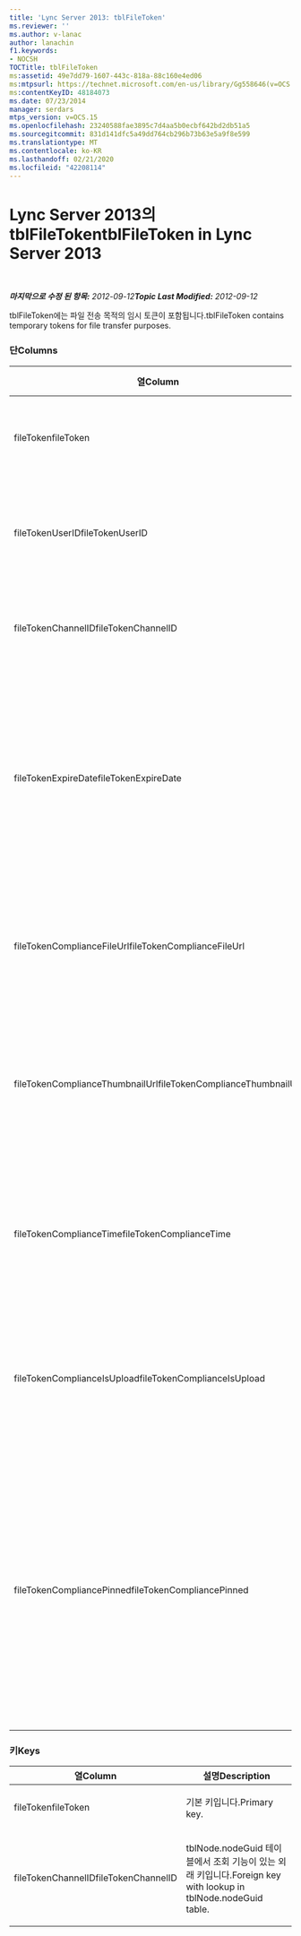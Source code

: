 ```yaml
---
title: 'Lync Server 2013: tblFileToken'
ms.reviewer: ''
ms.author: v-lanac
author: lanachin
f1.keywords:
- NOCSH
TOCTitle: tblFileToken
ms:assetid: 49e7dd79-1607-443c-818a-88c160e4ed06
ms:mtpsurl: https://technet.microsoft.com/en-us/library/Gg558646(v=OCS.15)
ms:contentKeyID: 48184073
ms.date: 07/23/2014
manager: serdars
mtps_version: v=OCS.15
ms.openlocfilehash: 23240588fae3895c7d4aa5b0ecbf642bd2db51a5
ms.sourcegitcommit: 831d141dfc5a49dd764cb296b73b63e5a9f8e599
ms.translationtype: MT
ms.contentlocale: ko-KR
ms.lasthandoff: 02/21/2020
ms.locfileid: "42208114"
---
```

<div data-xmlns="http://www.w3.org/1999/xhtml">

<div class="topic" data-xmlns="http://www.w3.org/1999/xhtml" data-msxsl="urn:schemas-microsoft-com:xslt" data-cs="https://msdn.microsoft.com/">

<div data-asp="https://msdn2.microsoft.com/asp">

# <a name="tblfiletoken-in-lync-server-2013"></a><span data-ttu-id="cf5da-102">Lync Server 2013의 tblFileToken</span><span class="sxs-lookup"><span data-stu-id="cf5da-102">tblFileToken in Lync Server 2013</span></span>

</div>

<div id="mainSection">

<div id="mainBody">

<span> </span>

<span data-ttu-id="cf5da-103">_**마지막으로 수정 된 항목:** 2012-09-12_</span><span class="sxs-lookup"><span data-stu-id="cf5da-103">_**Topic Last Modified:** 2012-09-12_</span></span>

<span data-ttu-id="cf5da-104">tblFileToken에는 파일 전송 목적의 임시 토큰이 포함됩니다.</span><span class="sxs-lookup"><span data-stu-id="cf5da-104">tblFileToken contains temporary tokens for file transfer purposes.</span></span>

### <a name="columns"></a><span data-ttu-id="cf5da-105">단</span><span class="sxs-lookup"><span data-stu-id="cf5da-105">Columns</span></span>

<table>
<colgroup>
<col style="width: 33%" />
<col style="width: 33%" />
<col style="width: 33%" />
</colgroup>
<thead>
<tr class="header">
<th><span data-ttu-id="cf5da-106">열</span><span class="sxs-lookup"><span data-stu-id="cf5da-106">Column</span></span></th>
<th><span data-ttu-id="cf5da-107">형식</span><span class="sxs-lookup"><span data-stu-id="cf5da-107">Type</span></span></th>
<th><span data-ttu-id="cf5da-108">설명</span><span class="sxs-lookup"><span data-stu-id="cf5da-108">Description</span></span></th>
</tr>
</thead>
<tbody>
<tr class="odd">
<td><p><span data-ttu-id="cf5da-109">fileToken</span><span class="sxs-lookup"><span data-stu-id="cf5da-109">fileToken</span></span></p></td>
<td><p><span data-ttu-id="cf5da-110">nvarchar(50), null이 아님</span><span class="sxs-lookup"><span data-stu-id="cf5da-110">nvarchar (50), not null</span></span></p></td>
<td><p><span data-ttu-id="cf5da-111">고유한 토큰(GUID)입니다.</span><span class="sxs-lookup"><span data-stu-id="cf5da-111">Unique token (a GUID).</span></span></p></td>
</tr>
<tr class="even">
<td><p><span data-ttu-id="cf5da-112">fileTokenUserID</span><span class="sxs-lookup"><span data-stu-id="cf5da-112">fileTokenUserID</span></span></p></td>
<td><p><span data-ttu-id="cf5da-113">int, null이 아님</span><span class="sxs-lookup"><span data-stu-id="cf5da-113">int, not null</span></span></p></td>
<td><p><span data-ttu-id="cf5da-114">파일을 전송 중인 사용자의 ID입니다.</span><span class="sxs-lookup"><span data-stu-id="cf5da-114">ID of the principal that is transferring the file.</span></span></p></td>
</tr>
<tr class="odd">
<td><p><span data-ttu-id="cf5da-115">fileTokenChannelID</span><span class="sxs-lookup"><span data-stu-id="cf5da-115">fileTokenChannelID</span></span></p></td>
<td><p><span data-ttu-id="cf5da-116">GUID, not null</span><span class="sxs-lookup"><span data-stu-id="cf5da-116">GUID, not null</span></span></p></td>
<td><p><span data-ttu-id="cf5da-117">대화방 노드의 GUID입니다.</span><span class="sxs-lookup"><span data-stu-id="cf5da-117">GUID of the chat room node.</span></span></p></td>
</tr>
<tr class="even">
<td><p><span data-ttu-id="cf5da-118">fileTokenExpireDate</span><span class="sxs-lookup"><span data-stu-id="cf5da-118">fileTokenExpireDate</span></span></p></td>
<td><p><span data-ttu-id="cf5da-119">datetime, null이 아님</span><span class="sxs-lookup"><span data-stu-id="cf5da-119">datetime, not null</span></span></p></td>
<td><p><span data-ttu-id="cf5da-p101">만료 시간입니다. 고정되지 않은 한 토큰이 30분 후 만료됩니다(이 열의 다음 설명 참조).</span><span class="sxs-lookup"><span data-stu-id="cf5da-p101">Expiration time. (Tokens expire after 30 minutes, unless pinned (see the following descriptions in this column).</span></span></p></td>
</tr>
<tr class="odd">
<td><p><span data-ttu-id="cf5da-122">fileTokenComplianceFileUrl</span><span class="sxs-lookup"><span data-stu-id="cf5da-122">fileTokenComplianceFileUrl</span></span></p></td>
<td><p><span data-ttu-id="cf5da-123">nvarchar (256)</span><span class="sxs-lookup"><span data-stu-id="cf5da-123">nvarchar(256)</span></span></p></td>
<td><p><span data-ttu-id="cf5da-124">전송된 파일의 URL입니다(준수 서비스용).</span><span class="sxs-lookup"><span data-stu-id="cf5da-124">URL of the transferred file (for Compliance service use).</span></span></p></td>
</tr>
<tr class="even">
<td><p><span data-ttu-id="cf5da-125">fileTokenComplianceThumbnailUrl</span><span class="sxs-lookup"><span data-stu-id="cf5da-125">fileTokenComplianceThumbnailUrl</span></span></p></td>
<td><p><span data-ttu-id="cf5da-126">nvarchar (256)</span><span class="sxs-lookup"><span data-stu-id="cf5da-126">nvarchar(256)</span></span></p></td>
<td><p><span data-ttu-id="cf5da-127">전송된 파일에 대한 축소판 그림의 URL입니다(준수 서비스용).</span><span class="sxs-lookup"><span data-stu-id="cf5da-127">URL of the thumbnail for the transferred file (for Compliance service use).</span></span></p></td>
</tr>
<tr class="odd">
<td><p><span data-ttu-id="cf5da-128">fileTokenComplianceTime</span><span class="sxs-lookup"><span data-stu-id="cf5da-128">fileTokenComplianceTime</span></span></p></td>
<td><p><span data-ttu-id="cf5da-129">datetime2</span><span class="sxs-lookup"><span data-stu-id="cf5da-129">datetime2</span></span></p></td>
<td><p><span data-ttu-id="cf5da-130">실제 파일 전송 작업의 타임스탬프입니다(준수 서비스용).</span><span class="sxs-lookup"><span data-stu-id="cf5da-130">Timestamp for the actual file transfer operation (for Compliance service use).</span></span></p></td>
</tr>
<tr class="even">
<td><p><span data-ttu-id="cf5da-131">fileTokenComplianceIsUpload</span><span class="sxs-lookup"><span data-stu-id="cf5da-131">fileTokenComplianceIsUpload</span></span></p></td>
<td><p><span data-ttu-id="cf5da-132">비트만</span><span class="sxs-lookup"><span data-stu-id="cf5da-132">bit</span></span></p></td>
<td><p><span data-ttu-id="cf5da-133">업로드인 경우 True, 다운로드인 경우 False입니다(준수 서비스용).</span><span class="sxs-lookup"><span data-stu-id="cf5da-133">True if upload; False if download (for Compliance service use).</span></span></p></td>
</tr>
<tr class="odd">
<td><p><span data-ttu-id="cf5da-134">fileTokenCompliancePinned</span><span class="sxs-lookup"><span data-stu-id="cf5da-134">fileTokenCompliancePinned</span></span></p></td>
<td><p><span data-ttu-id="cf5da-135">bit, null이 아님</span><span class="sxs-lookup"><span data-stu-id="cf5da-135">bit, not null</span></span></p></td>
<td><p><span data-ttu-id="cf5da-p102">토큰이 고정된 경우 True입니다. 준수 서비스가 여기에서 관련 필드를 검색할 수 있을 때까지 토큰을 테이블에 유지하기 위해 사용됩니다.</span><span class="sxs-lookup"><span data-stu-id="cf5da-p102">True if token is pinned. It’s used to keep the token in the table until Compliance service has a chance to retrieve the relevant fields from it.</span></span></p></td>
</tr>
</tbody>
</table>


### <a name="keys"></a><span data-ttu-id="cf5da-138">키</span><span class="sxs-lookup"><span data-stu-id="cf5da-138">Keys</span></span>

<table>
<colgroup>
<col style="width: 50%" />
<col style="width: 50%" />
</colgroup>
<thead>
<tr class="header">
<th><span data-ttu-id="cf5da-139">열</span><span class="sxs-lookup"><span data-stu-id="cf5da-139">Column</span></span></th>
<th><span data-ttu-id="cf5da-140">설명</span><span class="sxs-lookup"><span data-stu-id="cf5da-140">Description</span></span></th>
</tr>
</thead>
<tbody>
<tr class="odd">
<td><p><span data-ttu-id="cf5da-141">fileToken</span><span class="sxs-lookup"><span data-stu-id="cf5da-141">fileToken</span></span></p></td>
<td><p><span data-ttu-id="cf5da-142">기본 키입니다.</span><span class="sxs-lookup"><span data-stu-id="cf5da-142">Primary key.</span></span></p></td>
</tr>
<tr class="even">
<td><p><span data-ttu-id="cf5da-143">fileTokenChannelID</span><span class="sxs-lookup"><span data-stu-id="cf5da-143">fileTokenChannelID</span></span></p></td>
<td><p><span data-ttu-id="cf5da-144">tblNode.nodeGuid 테이블에서 조회 기능이 있는 외래 키입니다.</span><span class="sxs-lookup"><span data-stu-id="cf5da-144">Foreign key with lookup in tblNode.nodeGuid table.</span></span></p></td>
</tr>
</tbody>
</table>


</div>

<span> </span>

</div>

</div>

</div>

